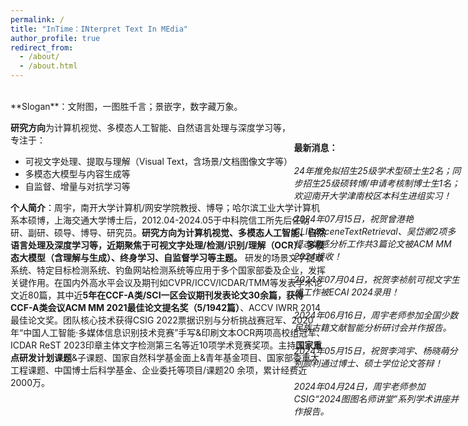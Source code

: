 ```yaml
---
permalink: /
title: "InTime：INterpret Text In MEdia"
author_profile: true
redirect_from: 
  - /about/
  - /about.html
---  
```

<br>
**Slogan**：文附图，一图胜千言；景嵌字，数字藏万象。  
  
**研究方向**为计算机视觉、多模态人工智能、自然语言处理与深度学习等，<br>
专注于：
+ 可视文字处理、提取与理解（Visual Text，含场景/文档图像文字等）   
+ 多模态大模型与内容生成等 
+ 自监督、增量与对抗学习等<br>

**个人简介**：周宇，南开大学计算机/网安学院教授、博导；哈尔滨工业大学计算机系本硕博，上海交通大学博士后，2012.04-2024.05于中科院信工所先后任助研、副研、硕导、博导、研究员。**研究方向为计算机视觉、多模态人工智能、自然语言处理及深度学习等，近期聚焦于可视文字处理/检测/识别/理解（OCR）、多模态大模型（含理解与生成）、终身学习、自监督学习等主题。** 研发的场景文字提取系统、特定目标检测系统、钓鱼网站检测系统等应用于多个国家部委及企业，发挥关键作用。在国内外高水平会议及期刊如CVPR/ICCV/ICDAR/TMM等发表学术论文近80篇，其中近**5年在CCF-A类/SCI一区会议期刊发表论文30余篇，获得CCF-A类会议ACM MM 2021最佳论文提名奖（5/1942篇）**、ACCV IWRR 2014最佳论文奖。团队核心技术获得CSIG 2022票据识别与分析挑战赛冠军、2020年“中国人工智能·多媒体信息识别技术竞赛”手写&印刷文本OCR两项高校组冠军、ICDAR ReST 2023印章主体文字检测第三名等近10项学术竞赛奖项。主持**国家重点研发计划课题**&子课题、国家自然科学基金面上&青年基金项目、国家部委重大工程课题、中国博士后科学基金、企业委托等项目/课题20 余项，累计经费近2000万。

<style>
  .news{
    position: absolute;
    top: 7%;
    right: 1%;
    width: 28%;
  }
  .map{
    width: 75%;
  }
  @media screen and (max-width: 800px) {
    .news {
      position: static;
      width: auto;
    }
    .map{
      width: auto;
    }
  }
</style>

<div class="map">
  <script type="text/javascript" id="clustrmaps" src="//clustrmaps.com/map_v2.js?d=IZ9pPSCretfEwjCp7s_Fm8UrWtt2kUvApAL5BtbtCBA&cl=ffffff&w=a"></script>
</div>

<div class="news">
    <strong>最新消息：</strong><br><br>
    <em>24年推免拟招生25级学术型硕士生2名；同步招生25级硕转博/申请考核制博士生1名；欢迎南开大学津南校区本科生进组实习！<em><br><br>
    <em>2024年07月15日，祝贺曾港艳CLIP4SceneTextRetrieval、吴岱卿2项多模态情感分析工作共3篇论文被ACM MM 2024接收！</em><br><br>
    <em>2024年07月04日，祝贺李祯航可视文字生成工作被ECAI 2024录用！</em><br><br>
    <em>2024年06月16日，周宇老师参加全国少数民族古籍文献智能分析研讨会并作报告。</em><br><br>
    <em>2024年05月15日，祝贺李鸿宇、杨晓萌分别顺利通过博士、硕士学位论文答辩！</em><br><br>
    <em>2024年04月24日，周宇老师参加CSIG“2024图图名师讲堂”系列学术讲座并作报告。</em><br><br>    
